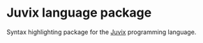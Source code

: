 # Juvix language package

Syntax highlighting package for the [Juvix](https://juvix.org/) programming language.

